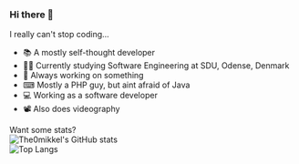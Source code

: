 ### Hi there 👋

I really can't stop coding...

- 📚 A mostly self-thought developer
- 👨‍🏫 Currently studying Software Engineering at SDU, Odense, Denmark
- 🔧 Always working on something
- ⌨ Mostly a PHP guy, but aint afraid of Java
- 💻 Working as a software developer
- 📽 Also does videography

Want some stats?  
![The0mikkel's GitHub stats](https://github-readme-stats.vercel.app/api?username=The0mikkel&show_icons=true)  
![Top Langs](https://github-readme-stats.vercel.app/api/top-langs/?username=The0mikkel&langs_count=6)
